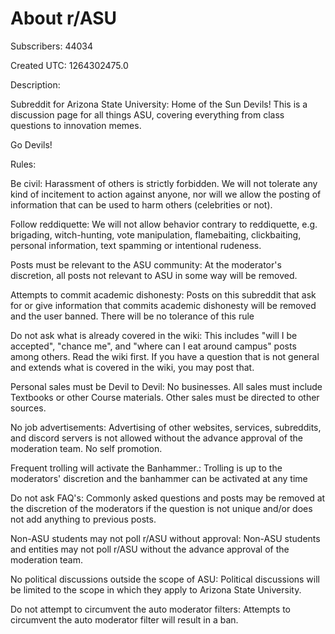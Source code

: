 # About r/ASU

Subscribers: 44034

Created UTC: 1264302475.0

Description:

Subreddit for Arizona State University: Home of the Sun Devils! This is a discussion page for all things ASU, covering everything from class questions to innovation memes.

Go Devils!

Rules:

Be civil: Harassment of others is strictly forbidden. We will not tolerate any kind of incitement to action against anyone, nor will we allow the posting of information that can be used to harm others (celebrities or not).

Follow reddiquette: We will not allow behavior contrary to reddiquette, e.g. brigading, witch-hunting, vote manipulation, flamebaiting, clickbaiting, personal information, text spamming or intentional rudeness.

Posts must be relevant to the ASU community: At the moderator's discretion, all posts not relevant to ASU in some way will be removed.

Attempts to commit academic dishonesty: Posts on this subreddit that ask for or give information that commits academic dishonesty will be removed and the user banned. There will be no tolerance of this rule

Do not ask what is already covered in the wiki: This includes "will I be accepted", "chance me", and "where can I eat around campus" posts among others. Read the wiki first. If you have a question that is not general and extends what is covered in the wiki, you may post that.

Personal sales must be Devil to Devil: No businesses. All sales must include Textbooks or other Course materials. Other sales must be directed to other sources.

No job advertisements: Advertising of other websites, services, subreddits, and discord servers is not allowed without the advance approval of the moderation team. No self promotion.

Frequent trolling will activate the Banhammer.: Trolling is up to the moderators' discretion and the banhammer can be activated at any time

Do not ask FAQ's: Commonly asked questions and posts may be removed at the discretion of the moderators if the question is not unique and/or does not add anything to previous posts.

Non-ASU students may not poll r/ASU without approval: Non-ASU students and entities may not poll r/ASU without the advance approval of the moderation team.

No political discussions outside the scope of ASU: Political discussions will be limited to the scope in which they apply to Arizona State University.

Do not attempt to circumvent the auto moderator filters: Attempts to circumvent the auto moderator filter will result in a ban.

